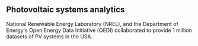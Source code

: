 ## Photovoltaic systems analytics
National Renewable Energy Laboratory (NREL), and the Department of Energy's Open Energy Data Initiative (OEDI) collaborated to provide 1 million datasets of PV systems in the USA.
